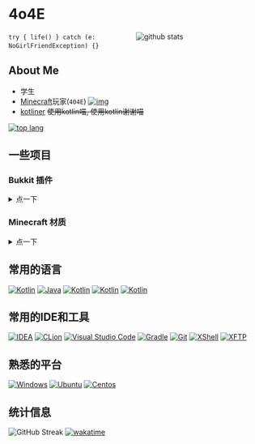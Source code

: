 <!--suppress HtmlDeprecatedAttribute -->

# 4o4E

<div><img style="width: 50%" align="right" src="https://github-readme-stats-8oyz819z0-4o4e.vercel.app/api?username=4o4E&theme=radical&locale=cn" alt="github stats"></div>

`try { life() } catch (e: NoGirlFriendException) {}`

## About Me

- 学生
- [Minecraft](https://www.minecraft.net/)玩家(`404E`) [![img](https://mc-heads.net/head/404E/20)](https://mc-heads.net/body/404E)
- [kotliner](https://kotlinlang.org/) ~~使用kotlin喵, 使用kotlin谢谢喵~~

<div><a href=""><img src="https://github-readme-stats-8oyz819z0-4o4e.vercel.app/api/top-langs/?username=4o4E&theme=radical&locale=cn&layout=compact" alt="top lang"></a></div>

## 一些项目

### Bukkit 插件

<details>
  <summary>点一下</summary>

- [**Boom**](https://github.com/4o4E/Boom/)

  [![Mcbbs](https://raw.githubusercontent.com/4o4E/4o4E/main/mcbbs.svg)](https://www.mcbbs.net/thread-1150139-1-1.html)
  [![Stars](https://img.shields.io/github/stars/4o4E/Boom)](https://github.com/4o4E/Boom/stargazers)
  [![Downloads](https://img.shields.io/github/downloads/4o4E/Boom/total)](https://github.com/4o4E/Boom/releases/latest)
  [![Release](https://img.shields.io/github/v/release/4o4E/Boom)](https://github.com/4o4E/Boom/releases)
  <div>
  <a href="https://bstats.org/plugin/bukkit/Boom">
  <img style="width: 60%;" src="https://bstats.org/signatures/bukkit/Boom.svg" alt="Bstats"/>
  </a>
  </div>

- [**EClean**](https://github.com/4o4E/EClean/)

  [![Mcbbs](https://raw.githubusercontent.com/4o4E/4o4E/main/mcbbs.svg)](https://www.mcbbs.net/thread-1305548-1-1.html)
  [![Stars](https://img.shields.io/github/stars/4o4E/EClean)](https://github.com/4o4E/EClean/stargazers)
  [![Downloads](https://img.shields.io/github/downloads/4o4E/EClean/total)](https://github.com/4o4E/EClean/releases/latest)
  [![Release](https://img.shields.io/github/v/release/4o4E/EClean)](https://github.com/4o4E/EClean/releases)
  <div>
  <a href="https://bstats.org/plugin/bukkit/EClean">
  <img style="width: 60%;" src="https://bstats.org/signatures/bukkit/EClean.svg" alt="Bstats"/>
  </a>
  </div>
</details>

### Minecraft 材质

<details>
  <summary>点一下</summary>

- [**DynamicGlowOre**](https://github.com/4o4E/DynamicGlowOre/)

  [![Mcbbs](https://raw.githubusercontent.com/4o4E/4o4E/main/mcbbs.svg)](https://www.mcbbs.net/thread-1204050-1-1.html)
  [![Stars](https://img.shields.io/github/stars/4o4E/DynamicGlowOre)](https://github.com/4o4E/DynamicGlowOre/stargazers)
  [![Downloads](https://img.shields.io/github/downloads/4o4E/DynamicGlowOre/total)](https://github.com/4o4E/DynamicGlowOre/releases/latest)
  [![Release](https://img.shields.io/github/v/release/4o4E/DynamicGlowOre)](https://github.com/4o4E/DynamicGlowOre/releases)

- [**DarkMode**](https://github.com/4o4E/DarkMode/)

  [![Mcbbs](https://raw.githubusercontent.com/4o4E/4o4E/main/mcbbs.svg)](https://www.mcbbs.net/thread-1365041-1-1.html)
  [![Stars](https://img.shields.io/github/stars/4o4E/DarkMode)](https://github.com/4o4E/DarkMode/stargazers)
  [![Downloads](https://img.shields.io/github/downloads/4o4E/DarkMode/total)](https://github.com/4o4E/DarkMode/releases/latest)
  [![Release](https://img.shields.io/github/v/release/4o4E/DarkMode)](https://github.com/4o4E/DarkMode/releases)

</details>

## 常用的语言

[![Kotlin](https://img.shields.io/badge/-Kotlin-7f52ff?logo=Kotlin&logoColor=fff)](https://kotlinlang.org/)
[![Java](https://img.shields.io/badge/-Kotlin-7f52ff?logo=Kotlin&logoColor=fff)](https://kotlinlang.org/)
[![Kotlin](https://img.shields.io/badge/-Kotlin-7f52ff?logo=Kotlin&logoColor=fff)](https://kotlinlang.org/)
[![Kotlin](https://img.shields.io/badge/-Kotlin-7f52ff?logo=Kotlin&logoColor=fff)](https://kotlinlang.org/)
[![Kotlin](https://img.shields.io/badge/-Kotlin-7f52ff?logo=Kotlin&logoColor=fff)](https://kotlinlang.org/)

## 常用的IDE和工具

[![IDEA](https://img.shields.io/badge/-IDEA-black?logo=IntelliJ%20IDEA&logoColor=fff)](https://www.jetbrains.com/idea/)
[![CLion](https://img.shields.io/badge/-CLion-black?logo=IntelliJ%20IDEA&logoColor=fff)](https://www.jetbrains.com/clion/)
[![Visual Studio Code](https://img.shields.io/badge/-Visual%20Studio%20Code-black?logo=visual-studio-code&logoColor=fff)](https://code.visualstudio.com/)
[![Gradle](https://img.shields.io/badge/-Gradle-black?logo=gradle&logoColor=fff)](https://gradle.org/)
[![Git](https://img.shields.io/badge/-Git-black?logo=git&logoColor=fff)](https://git-scm.com/)
[![XShell](https://img.shields.io/badge/-XShell-black?logoColor=fff)](https://www.xshell.com/xshell/)
[![XFTP](https://img.shields.io/badge/-XFTP-black?logoColor=fff)](https://www.xshell.com/xftp/)

## 熟悉的平台

[![Windows](https://img.shields.io/badge/-Windows-black?logo=Windows&logoColor=fff)](https://www.microsoft.com/zh-cn/windows)
[![Ubuntu](https://img.shields.io/badge/-Ubuntu-black?logo=Ubuntu&logoColor=fff)](https://ubuntu.com/)
[![Centos](https://img.shields.io/badge/-Centos-black?logo=Centos&logoColor=fff)](https://centos.org/)

## 统计信息

![GitHub Streak](https://github-readme-streak-stats.herokuapp.com/?user=4o4E&theme=radical&date_format=%5BY.%5Dn.j&locale=zh)
[![wakatime](https://github-readme-stats-8oyz819z0-4o4e.vercel.app/api/wakatime?username=404E&layout=compact&theme=tokyonight)](https://wakatime.com/@404E)
